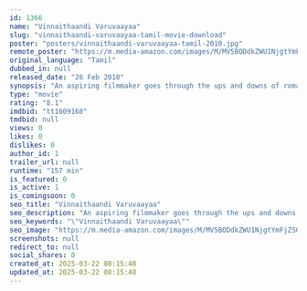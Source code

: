 ```yaml
---
id: 1366
name: "Vinnaithaandi Varuvaayaa"
slug: "vinnaithaandi-varuvaayaa-tamil-movie-download"
poster: "posters/vinnaithaandi-varuvaayaa-tamil-2010.jpg"
remote_poster: "https://m.media-amazon.com/images/M/MV5BODdkZWU1NjgtYmFjZS00MGU3LTk4YzEtOGY4ZDM5YTc4NDIyXkEyXkFqcGc@._V1_SX300.jpg"
original_language: "Tamil"
dubbed_in: null
released_date: "26 Feb 2010"
synopsis: "An aspiring filmmaker goes through the ups and downs of romance when he falls for a Christian woman who says she only wants to be friends."
type: "movie"
rating: "8.1"
imdbid: "tt1609168"
tmdbid: null
views: 0
likes: 0
dislikes: 0
author_id: 1
trailer_url: null
runtime: "157 min"
is_featured: 0
is_active: 1
is_comingsoon: 0
seo_title: "Vinnaithaandi Varuvaayaa"
seo_description: "An aspiring filmmaker goes through the ups and downs of romance when he falls for a Christian woman who says she only wants to be friends."
seo_keywords: "\"Vinnaithaandi Varuvaayaa\""
seo_image: "https://m.media-amazon.com/images/M/MV5BODdkZWU1NjgtYmFjZS00MGU3LTk4YzEtOGY4ZDM5YTc4NDIyXkEyXkFqcGc@._V1_SX300.jpg"
screenshots: null
redirect_to: null
social_shares: 0
created_at: 2025-03-22 08:15:48
updated_at: 2025-03-22 08:15:48
---
```


